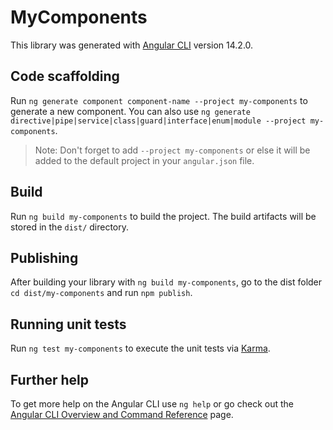 # MyComponents

This library was generated with [Angular CLI](https://github.com/angular/angular-cli) version 14.2.0.

## Code scaffolding

Run `ng generate component component-name --project my-components` to generate a new component. You can also use `ng generate directive|pipe|service|class|guard|interface|enum|module --project my-components`.
> Note: Don't forget to add `--project my-components` or else it will be added to the default project in your `angular.json` file. 

## Build

Run `ng build my-components` to build the project. The build artifacts will be stored in the `dist/` directory.

## Publishing

After building your library with `ng build my-components`, go to the dist folder `cd dist/my-components` and run `npm publish`.

## Running unit tests

Run `ng test my-components` to execute the unit tests via [Karma](https://karma-runner.github.io).

## Further help

To get more help on the Angular CLI use `ng help` or go check out the [Angular CLI Overview and Command Reference](https://angular.io/cli) page.
